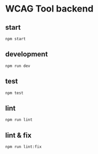 # WCAG Tool backend

## start

`npm start`

## development

`npm run dev`

## test

`npm test`

## lint

`npm run lint`

## lint & fix

`npm run lint:fix`
